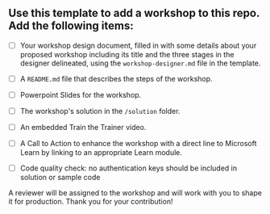 ## Use this template to add a workshop to this repo. Add the following items:

- [ ] Your workshop design document, filled in with some details about your proposed workshop including its title and the three stages in the designer delineated, using the `workshop-designer.md` file in the template.

- [ ] A `README.md` file that describes the steps of the workshop. 

- [ ] Powerpoint Slides for the workshop.

- [ ] The workshop's solution in the `/solution` folder.

- [ ] An embedded Train the Trainer video.

- [ ] A Call to Action to enhance the workshop with a direct line to Microsoft Learn by linking to an appropriate Learn module.

- [ ] Code quality check: no authentication keys should be included in solution or sample code

A reviewer will be assigned to the workshop and will work with you to shape it for production. Thank you for your contribution!

